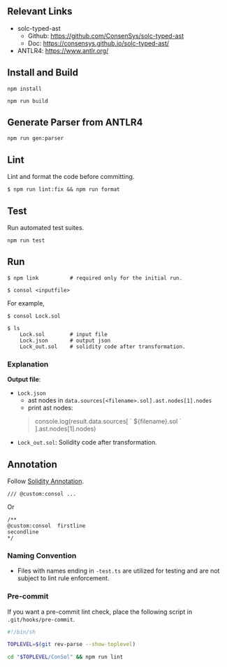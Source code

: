 ## Relevant Links
- solc-typed-ast
    - Github: https://github.com/ConsenSys/solc-typed-ast
    - Doc: https://consensys.github.io/solc-typed-ast/
- ANTLR4: https://www.antlr.org/

## Install and Build

```
npm install

npm run build
```

## Generate Parser from ANTLR4

```
npm run gen:parser
```

## Lint

Lint and format the code before committing.

```
$ npm run lint:fix && npm run format
```

## Test

Run automated test suites.

```
npm run test
```

## Run

```
$ npm link          # required only for the initial run.

$ consol <inputfile>
```

For example,

```
$ consol Lock.sol

$ ls
    Lock.sol        # input file
    Lock.json       # output json
    Lock_out.sol    # solidity code after transformation.
```

### Explanation

**Output file**:
- `Lock.json`
    - ast nodes in `data.sources[<filename>.sol].ast.nodes[1].nodes`
    - print ast nodes:
    > console.log(result.data.sources[ \` ${filename}.sol \` ].ast.nodes[1].nodes)
- `Lock_out.sol`: Solidity code after transformation.


## Annotation
Follow [Solidity Annotation](https://docs.soliditylang.org/en/v0.8.11/natspec-format.html).

```
/// @custom:consol ...
```

Or

```
/**
@custom:consol  firstline
secondline
*/
```

### Naming Convention

+ Files with names ending in `-test.ts` are utilized for testing and are not subject to lint rule enforcement.

### Pre-commit

If you want a pre-commit lint check, place the following script in `.git/hooks/pre-commit`.

```bash
#!/bin/sh

TOPLEVEL=$(git rev-parse --show-toplevel)

cd "$TOPLEVEL/ConSol" && npm run lint
```
